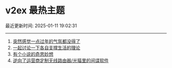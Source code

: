 # v2ex 最热主题

最近更新时间: 2025-01-11 19:02:31

--- 
1. [突然感觉一点过年的气氛都没得了](https://www.v2ex.com/t/1104309) 
2. [一起讨论一下各自支撑生活的理论](https://www.v2ex.com/t/1104306) 
3. [有个小说的奇思妙想](https://www.v2ex.com/t/1104313) 
4. [逆向了运营商定制无线路由器/光猫里的间谍软件](https://www.v2ex.com/t/1104332) 

